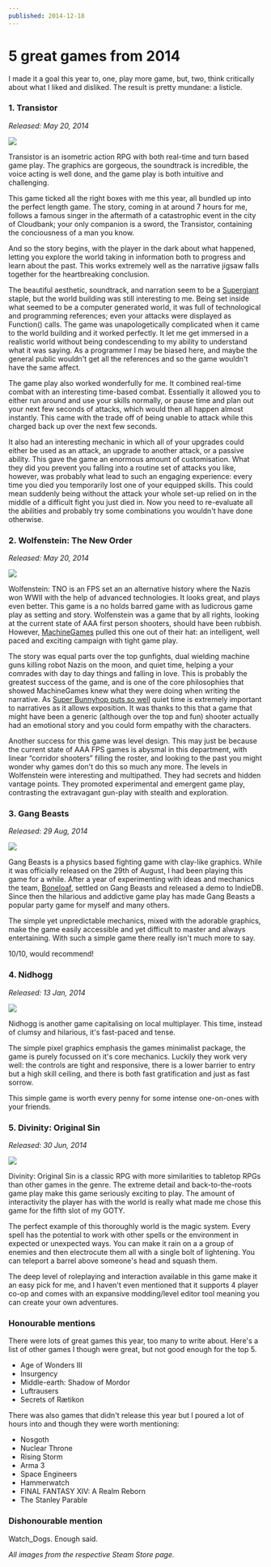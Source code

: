 ```yaml
---
published: 2014-12-18
---
```


# 5 great games from 2014

I made it a goal this year to, one, play more game, but, two, think critically
about what I liked and disliked. The result is pretty mundane: a listicle.

### 1. Transistor

_Released: May 20, 2014_

![](https://cdn-images-1.medium.com/max/1600/0*HIjK85gqbsyoYs0o.)

Transistor is an isometric action RPG with both real-time and turn based game
play. The graphics are gorgeous, the soundtrack is incredible, the voice acting
is well done, and the game play is both intuitive and challenging.

This game ticked all the right boxes with me this year, all bundled up into the
perfect length game. The story, coming in at around 7 hours for me, follows a
famous singer in the aftermath of a catastrophic event in the city of Cloudbank;
your only companion is a sword, the Transistor, containing the conciousness of a
man you know.

And so the story begins, with the player in the dark about what happened,
letting you explore the world taking in information both to progress and learn
about the past. This works extremely well as the narrative jigsaw falls together
for the heartbreaking conclusion.

The beautiful aesthetic, soundtrack, and narration seem to be a
[Supergiant](http://www.supergiantgames.com/) staple, but the world building was
still interesting to me. Being set inside what seemed to be a computer generated
world, it was full of technological and programming references; even your
attacks were displayed as Function() calls. The game was unapologetically
complicated when it came to the world building and it worked perfectly. It let
me get immersed in a realistic world without being condescending to my ability
to understand what it was saying. As a programmer I may be biased here, and
maybe the general public wouldn't get all the references and so the game
wouldn't have the same affect.

The game play also worked wonderfully for me. It combined real-time combat with
an interesting time-based combat. Essentially it allowed you to either run
around and use your skills normally, or pause time and plan out your next few
seconds of attacks, which would then all happen almost instantly. This came with
the trade off of being unable to attack while this charged back up over the next
few seconds.

It also had an interesting mechanic in which all of your upgrades could either
be used as an attack, an upgrade to another attack, or a passive ability. This
gave the game an enormous amount of customisation. What they did you prevent you
falling into a routine set of attacks you like, however, was probably what lead
to such an engaging experience: every time you died you temporarily lost one of
your equipped skills. This could mean suddenly being without the attack your
whole set-up relied on in the middle of a difficult fight you just died in. Now
you need to re-evaluate all the abilities and probably try some combinations you
wouldn't have done otherwise.

### 2. Wolfenstein: The New Order

_Released: May 20, 2014_

![](https://cdn-images-1.medium.com/max/1600/0*O2ikzXQ8oe23YkKl.)

Wolfenstein: TNO is an FPS set an an alternative history where the Nazis won
WWII with the help of advanced technologies. It looks great, and plays even
better. This game is a no holds barred game with as ludicrous game play as
setting and story. Wolfenstein was a game that by all rights, looking at the
current state of AAA first person shooters, should have been rubbish. However,
[MachineGames](http://www.machinegames.com/) pulled this one out of their hat:
an intelligent, well paced and exciting campaign with tight game play.

The story was equal parts over the top gunfights, dual wielding machine guns
killing robot Nazis on the moon, and quiet time, helping a your comrades with
day to day things and falling in love. This is probably the greatest success of
the game, and is one of the core philosophies that showed MachineGames knew what
they were doing when writing the narrative. As
[Super Bunnyhop puts so well](https://www.youtube.com/watch?v=rCxR__N0_is) quiet
time is extremely important to narratives as it allows exposition. It was thanks
to this that a game that might have been a generic (although over the top and
fun) shooter actually had an emotional story and you could form empathy with the
characters.

Another success for this game was level design. This may just be because the
current state of AAA FPS games is abysmal in this department, with linear
“corridor shooters” filling the roster, and looking to the past you might wonder
why games don't do this so much any more. The levels in Wolfenstein were
interesting and multipathed. They had secrets and hidden vantage points. They
promoted experimental and emergent game play, contrasting the extravagant
gun-play with stealth and exploration.

### 3. Gang Beasts

_Released: 29 Aug, 2014_

![](https://cdn-images-1.medium.com/max/1600/0*Na7H8B-lBRSK36EB.)

Gang Beasts is a physics based fighting game with clay-like graphics. While it
was officially released on the 29th of August, I had been playing this game for
a while. After a year of experimenting with ideas and mechanics the team,
[Boneloaf](http://boneloafery.com/), settled on Gang Beasts and released a demo
to IndieDB. Since then the hilarious and addictive game play has made Gang
Beasts a popular party game for myself and many others.

The simple yet unpredictable mechanics, mixed with the adorable graphics, make
the game easily accessible and yet difficult to master and always entertaining.
With such a simple game there really isn't much more to say.

10/10, would recommend!

### 4. Nidhogg

_Released: 13 Jan, 2014_

![](https://cdn-images-1.medium.com/max/1600/0*OTnSkJAhwbly7V54.)

Nidhogg is another game capitalising on local multiplayer. This time, instead of
clumsy and hilarious, it's fast-paced and tense.

The simple pixel graphics emphasis the games minimalist package, the game is
purely focussed on it's core mechanics. Luckily they work very well: the
controls are tight and responsive, there is a lower barrier to entry but a high
skill ceiling, and there is both fast gratification and just as fast sorrow.

This simple game is worth every penny for some intense one-on-ones with your
friends.

### 5. Divinity: Original Sin

_Released: 30 Jun, 2014_

![](https://cdn-images-1.medium.com/max/1600/0*BYnH2rj1EnspoxGa.)

Divinity: Original Sin is a classic RPG with more similarities to tabletop RPGs
than other games in the genre. The extreme detail and back-to-the-roots game
play make this game seriously exciting to play. The amount of interactivity the
player has with the world is really what made me chose this game for the fifth
slot of my GOTY.

The perfect example of this thoroughly world is the magic system. Every spell
has the potential to work with other spells or the environment in expected or
unexpected ways. You can make it rain on a a group of enemies and then
electrocute them all with a single bolt of lightening. You can teleport a barrel
above someone's head and squash them.

The deep level of roleplaying and interaction available in this game make it an
easy pick for me, and I haven't even mentioned that it supports 4 player co-op
and comes with an expansive modding/level editor tool meaning you can create
your own adventures.

### Honourable mentions

There were lots of great games this year, too many to write about. Here's a list
of other games I though were great, but not good enough for the top 5.

- Age of Wonders III
- Insurgency
- Middle-earth: Shadow of Mordor
- Luftrausers
- Secrets of Rætikon

There was also games that didn't release this year but I poured a lot of hours
into and though they were worth mentioning:

- Nosgoth
- Nuclear Throne
- Rising Storm
- Arma 3
- Space Engineers
- Hammerwatch
- FINAL FANTASY XIV: A Realm Reborn
- The Stanley Parable

### Dishonourable mention

Watch_Dogs. Enough said.

_All images from the respective Steam Store page._

